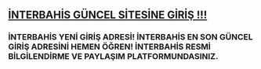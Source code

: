 <h2><a href="https://shorturl.at/DsVjO">İNTERBAHİS GÜNCEL SİTESİNE GİRİŞ !!!</a></h2>

<h3>İNTERBAHİS YENİ GİRİŞ ADRESİ! İNTERBAHİS EN SON GÜNCEL GİRİŞ ADRESİNİ HEMEN ÖĞREN! İNTERBAHİS RESMİ BİLGİLENDİRME VE PAYLAŞIM PLATFORMUNDASINIZ.</h3>
